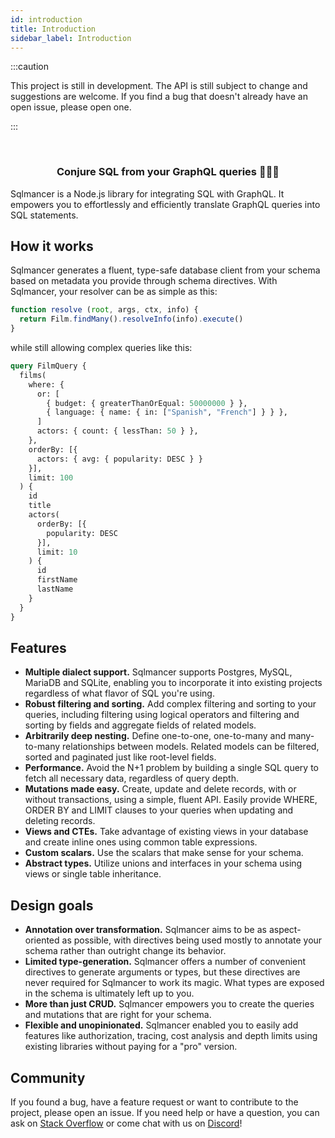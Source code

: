 ```yaml
---
id: introduction
title: Introduction
sidebar_label: Introduction
---
```


:::caution

This project is still in development. The API is still subject to change and suggestions are welcome. If you find a bug that doesn't already have an open issue, please open one.

:::

<br/>
<center><h3>Conjure SQL from your GraphQL queries 🧙🔮✨</h3></center>

Sqlmancer is a Node.js library for integrating SQL with GraphQL. It empowers you to effortlessly and efficiently translate GraphQL queries into SQL statements.

## How it works

Sqlmancer generates a fluent, type-safe database client from your schema based on metadata you provide through schema directives. With Sqlmancer, your resolver can be as simple as this:

```js
function resolve (root, args, ctx, info) {
  return Film.findMany().resolveInfo(info).execute()
}
```

while still allowing complex queries like this:

```graphql
query FilmQuery {
  films(
    where: {
      or: [
        { budget: { greaterThanOrEqual: 50000000 } },
        { language: { name: { in: ["Spanish", "French"] } } },
      ]
      actors: { count: { lessThan: 50 } },
    },
    orderBy: [{
      actors: { avg: { popularity: DESC } }
    }],
    limit: 100
  ) {
    id
    title
    actors(
      orderBy: [{
        popularity: DESC
      }],
      limit: 10
    ) {
      id
      firstName
      lastName
    }
  }
}
```

## Features
* **Multiple dialect support.** Sqlmancer supports Postgres, MySQL, MariaDB and SQLite, enabling you to incorporate it into existing projects regardless of what flavor of SQL you're using.
* **Robust filtering and sorting.** Add complex filtering and sorting to your queries, including filtering using logical operators and filtering and sorting by fields and aggregate fields of related models.
* **Arbitrarily deep nesting.** Define one-to-one, one-to-many and many-to-many relationships between models. Related models can be filtered, sorted and paginated just like root-level fields.
* **Performance.** Avoid the N+1 problem by building a single SQL query to fetch all necessary data, regardless of query depth.
* **Mutations made easy.** Create, update and delete records, with or without transactions, using a simple, fluent API. Easily provide WHERE, ORDER BY and LIMIT clauses to your queries when updating and deleting records.
* **Views and CTEs.** Take advantage of existing views in your database and create inline ones using common table expressions.
* **Custom scalars.** Use the scalars that make sense for your schema.
* **Abstract types.** Utilize unions and interfaces in your schema using views or single table inheritance.

## Design goals
* **Annotation over transformation.** Sqlmancer aims to be as aspect-oriented as possible, with directives being used mostly to annotate your schema rather than outright change its behavior.
* **Limited type-generation.** Sqlmancer offers a number of convenient directives to generate arguments or types, but these directives are never required for Sqlmancer to work its magic. What types are exposed in the schema is ultimately left up to you.
* **More than just CRUD.** Sqlmancer empowers you to create the queries and mutations that are right for your schema.
* **Flexible and unopinionated.** Sqlmancer enabled you to easily add features like authorization, tracing, cost analysis and depth limits using existing libraries without paying for a "pro" version.

## Community

If you found a bug, have a feature request or want to contribute to the project, please open an issue. If you need help or have a question, you can ask on [Stack Overflow](https://stackoverflow.com/questions/tagged/sqlmancer) or come chat with us on [Discord](https://discord.com/channels/625400653321076807/710279654140805230)!
